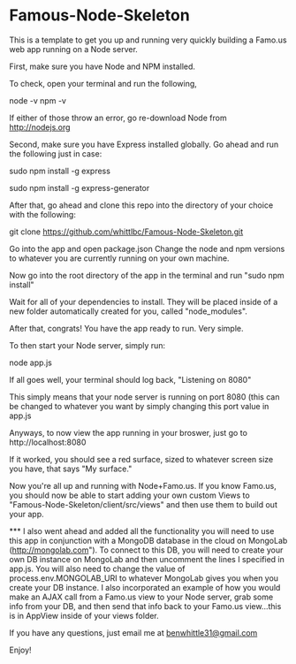 Famous-Node-Skeleton
====================

This is a template to get you up and running very quickly building a Famo.us web app running on a Node server.

First, make sure you have Node and NPM installed. 

To check, open your terminal and run the following,

node -v
npm -v

If either of those throw an error, go re-download Node from http://nodejs.org

Second, make sure you have Express installed globally. Go ahead and run the following just in case:

sudo npm install -g express

sudo npm install -g express-generator

After that, go ahead and clone this repo into the directory of your choice with the following:

git clone https://github.com/whittlbc/Famous-Node-Skeleton.git

Go into the app and open package.json
Change the node and npm versions to whatever you are currently running on your own machine.

Now go into the root directory of the app in the terminal and run "sudo npm install"
 
Wait for all of your dependencies to install. They will be placed inside of a new folder automatically created for you, called "node_modules".
 
After that, congrats! You have the app ready to run. Very simple. 

To then start your Node server, simply run:

node app.js

If all goes well, your terminal should log back, "Listening on 8080"

This simply means that your node server is running on port 8080 (this can be changed to whatever you want by simply changing this port value in app.js

Anyways, to now view the app running in your broswer, just go to http://localhost:8080

If it worked, you should see a red surface, sized to whatever screen size you have, that says "My surface."

Now you're all up and running with Node+Famo.us. If you know Famo.us, you should now be able to start adding your own custom Views to "Famous-Node-Skeleton/client/src/views" and then use them to build out your app.

*** I also went ahead and added all the functionality you will need to use this app in conjunction with a MongoDB database in the cloud on MongoLab (http://mongolab.com"). To connect to this DB, you will need to create your own DB instance on MongoLab and then uncomment the lines I specified in app.js. You will also need to change the value of process.env.MONGOLAB_URI to whatever MongoLab gives you when you create your DB instance. I also incorporated an example of how you would make an AJAX call from a Famo.us view to your Node server, grab some info from your DB, and then send that info back to your Famo.us view...this is in AppView inside of your views folder. 

If you have any questions, just email me at benwhittle31@gmail.com

Enjoy!

